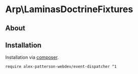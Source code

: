 
# Arp\LaminasDoctrineFixtures

## About

## Installation

Installation via [composer](https://getcomposer.org).

    require alex-patterson-webdev/event-dispatcher ^1
